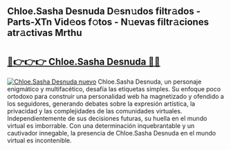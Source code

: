 ## Chloe.Sasha Desnuda D𝚎sn𝚞dos filtr𝚊dos - Parts-XTn Vid𝚎os f𝚘tos - N𝚞evas filtr𝚊ciones atr𝚊ctivas Mrthu

# <h2><a href="http://mb1gvp4.tromn.icu/?c=Chloe.Sasha+Desnuda">🔗👉👉👉 Chloe.Sasha Desnuda 🔗🔗</a></h2>

[![Chloe.Sasha Desnuda nuevo](https://i.imgur.com/pEAQMta.gif)](http://mb1gvp4.tromn.icu/?c=Chloe.Sasha+Desnuda)
Chloe.Sasha Desnuda, un personaje enigmático y multifacético, desafía las etiquetas simples. Su enfoque poco ortodoxo para construir una personalidad web ha magnetizado y ofendido a los seguidores, generando debates sobre la expresión artística, la privacidad y las complejidades de las comunidades virtuales. Independientemente de sus decisiones futuras, su huella en el mundo virtual es imborrable. Con una determinación inquebrantable y un cautivador innegable, la presencia de Chloe.Sasha Desnuda en el mundo virtual es incontenible.
